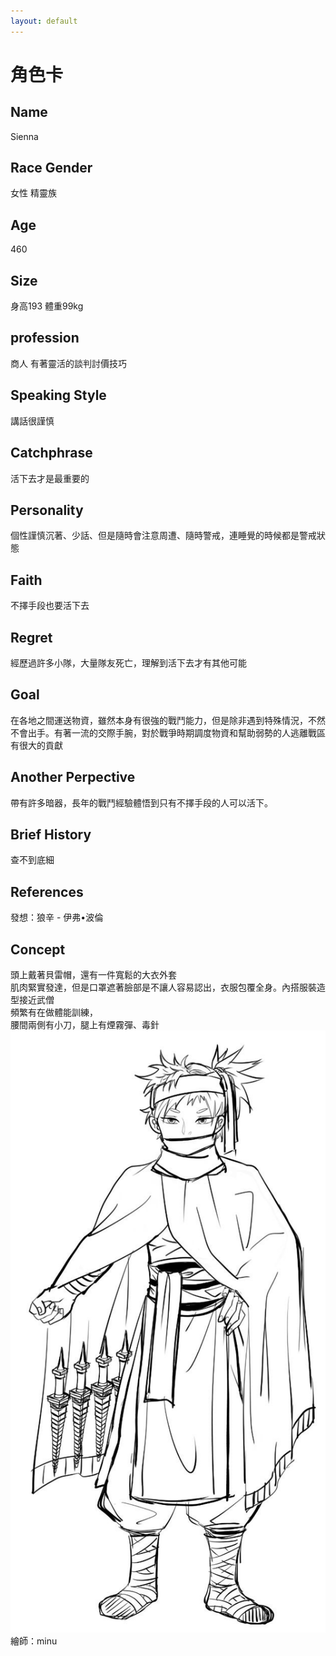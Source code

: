 ```yaml
---
layout: default
---
```


# 角色卡

## Name
Sienna

## Race Gender
女性 精靈族

## Age
460

## Size
身高193 體重99kg

## profession
商人 有著靈活的談判討價技巧

## Speaking Style
講話很謹慎

## Catchphrase
活下去才是最重要的

## Personality
個性謹慎沉著、少話、但是隨時會注意周遭、隨時警戒，連睡覺的時候都是警戒狀態

## Faith
不擇手段也要活下去

## Regret
經歷過許多小隊，大量隊友死亡，理解到活下去才有其他可能

## Goal 
在各地之間運送物資，雖然本身有很強的戰鬥能力，但是除非遇到特殊情況，不然不會出手。有著一流的交際手腕，對於戰爭時期調度物資和幫助弱勢的人逃離戰區有很大的貢獻

## Another Perpective
帶有許多暗器，長年的戰鬥經驗體悟到只有不擇手段的人可以活下。

## Brief History
查不到底細

## References
發想：狼辛 - 伊弗•波倫

## Concept
頭上戴著貝雷帽，還有一件寬鬆的大衣外套<br>
肌肉緊實發達，但是口罩遮著臉部是不讓人容易認出，衣服包覆全身。內搭服裝造型接近武僧<br>
頻繁有在做體能訓練， <br>
腰間兩側有小刀，腿上有煙霧彈、毒針<br>
<img src="./Sienna.jpg">繪師：minu
